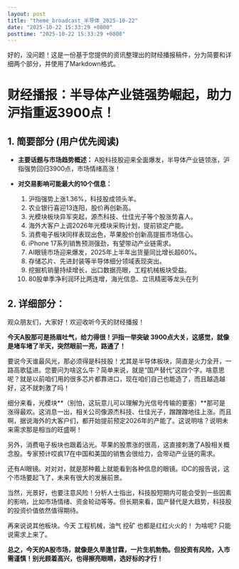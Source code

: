 ```yaml
---
layout: post
title: "theme_broadcast_半导体_2025-10-22"
date: "2025-10-22 15:33:29 +0800"
posttime: "2025-10-22 15:33:29 +0800"
---
```


好的，没问题！这是一份基于您提供的资讯整理出的财经播报稿件，分为简要和详细两个部分，并使用了Markdown格式。

# 财经播报：半导体产业链强势崛起，助力沪指重返3900点！

## 1. 简要部分 (用户优先阅读)

*   **主要话题与市场趋势概述：** A股科技股迎来全面爆发，半导体产业链领涨，沪指强势回归3900点，市场情绪高涨！
*   **对交易影响可能最大的10个信息：**

    1.  沪指强势上涨1.36%，科技股成领头羊。
    2.  农业银行喜迎13连阳，股价再创新高。
    3.  光模块板块异军突起，源杰科技、仕佳光子等个股涨势喜人。
    4.  海外大客户上调2026年光模块采购计划，提前锁定产能。
    5.  消费电子板块同样表现出色，苹果股价创新高提振市场信心。
    6.  iPhone 17系列销售预测强劲，有望带动产业链需求。
    7.  AI眼镜市场迎来爆发，2025年上半年出货量同比增长超60%。
    8.  存储芯片、先进封装等半导体细分领域表现突出。
    9.  挖掘机销量持续增长，出口数据亮眼，工程机械板块受益。
    10. 80股单季净利润环比两连增，海光信息、立讯精密等龙头在列
## 2. 详细部分：

观众朋友们，大家好！欢迎收听今天的财经播报！

**今天A股那可是扬眉吐气，给力得很！沪指一举突破 3900点大关，这感觉，就像是堵车堵了半天，突然眼前一亮，路通了！**

要说今天谁最风光，那必须得是科技股！尤其是半导体板块，简直是火力全开，一路高歌猛进。您要问为啥这么牛？简单来说，就是“国产替代”这四个字。啥意思呢？就是以前咱们用的很多芯片都靠进口，现在咱们自己也能造了，而且越造越好，这不就刺激了吗！

细分来看，光模块**（别怕，这玩意儿可以理解为光信号传输的要塞）**那可是涨得最欢。这消息一出，相关公司像源杰科技、仕佳光子，蹭蹭蹭地往上涨。而且啊，据说海外的大客户们，都开始提前预定2026年的产能了。这说明啥？说明未来需求那是相当的旺盛啊！

另外，消费电子板块也跟着沾光。苹果的股票涨的很高，这直接刺激了A股相关概念股。专家预计哎疯17在中国和美国的销售会很给力，会带动产业链的需求。

还有AI眼镜。对对对，就是那种戴上就能看到各种信息的眼镜。IDC的报告说，这个市场要起飞了，未来有很大的发展前景。

当然，光景好，也要注意风险！分析人士指出，科技股短期内可能会受到一些因素的影响，比如市场情绪、资金轮动等等。但长期来看，国产替代是大趋势，科技股的投资价值依然值得期待。

再来说说其他板块。今天 工程机械，油气 挖矿 也都是红红火火的！ 为啥呢? 只能说需求上来了。

**总之，今天的A股市场，就像是久旱逢甘霖，一片生机勃勃。但投资有风险，入市需谨慎！别光顾着高兴，也得擦亮眼睛，选好标的才行！**